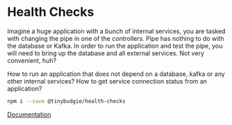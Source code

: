 # Health Checks

Imagine a huge application with a bunch of internal services, you are tasked with changing the pipe in one of the controllers. Pipe has nothing to do with the database or Kafka. In order to run the application and test the pipe, you will need to bring up the database and all external services. Not very convenient, huh?

How to run an application that does not depend on a database, kafka or any other internal services? How to get service connection status from an application?

```bash
npm i --save @tinybudgie/health-checks   
```

[Documentation](https://tinybudgie.github.io/docs/workspace/techniques/health-checks)

